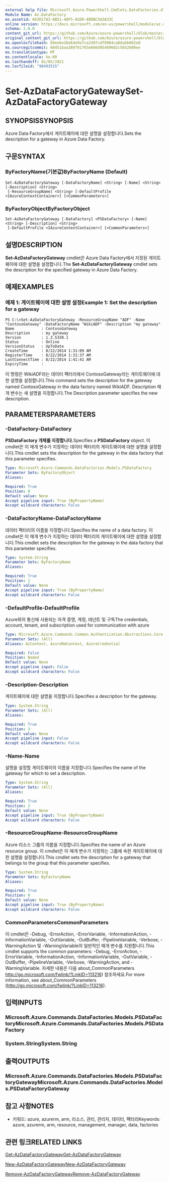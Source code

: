 ```yaml
---
external help file: Microsoft.Azure.PowerShell.Cmdlets.DataFactories.dll-Help.xml
Module Name: Az.DataFactory
ms.assetid: 663D27A3-0B51-48F5-81D0-8DDBC5A3A33C
online version: https://docs.microsoft.com/en-us/powershell/module/az.datafactory/set-azdatafactorygateway
schema: 2.0.0
content_git_url: https://github.com/Azure/azure-powershell/blob/master/src/DataFactory/DataFactoryV2/help/Set-AzDataFactoryGateway.md
original_content_git_url: https://github.com/Azure/azure-powershell/blob/master/src/DataFactory/DataFactoryV2/help/Set-AzDataFactoryGateway.md
ms.openlocfilehash: b9eebe26e64e9a7ce2497cdf9984ca6dabb062e0
ms.sourcegitcommit: 68451baa389791703e666d95469602c5652609ee
ms.translationtype: MT
ms.contentlocale: ko-KR
ms.lasthandoff: 01/05/2021
ms.locfileid: "98493515"
---
```

# <span data-ttu-id="7a163-101">Set-AzDataFactoryGateway</span><span class="sxs-lookup"><span data-stu-id="7a163-101">Set-AzDataFactoryGateway</span></span>

## <span data-ttu-id="7a163-102">SYNOPSIS</span><span class="sxs-lookup"><span data-stu-id="7a163-102">SYNOPSIS</span></span>
<span data-ttu-id="7a163-103">Azure Data Factory에서 게이트웨이에 대한 설명을 설정합니다.</span><span class="sxs-lookup"><span data-stu-id="7a163-103">Sets the description for a gateway in Azure Data Factory.</span></span>

## <span data-ttu-id="7a163-104">구문</span><span class="sxs-lookup"><span data-stu-id="7a163-104">SYNTAX</span></span>

### <span data-ttu-id="7a163-105">ByFactoryName(기본값)</span><span class="sxs-lookup"><span data-stu-id="7a163-105">ByFactoryName (Default)</span></span>
```
Set-AzDataFactoryGateway [-DataFactoryName] <String> [-Name] <String> [-Description] <String>
 [-ResourceGroupName] <String> [-DefaultProfile <IAzureContextContainer>] [<CommonParameters>]
```

### <span data-ttu-id="7a163-106">ByFactoryObject</span><span class="sxs-lookup"><span data-stu-id="7a163-106">ByFactoryObject</span></span>
```
Set-AzDataFactoryGateway [-DataFactory] <PSDataFactory> [-Name] <String> [-Description] <String>
 [-DefaultProfile <IAzureContextContainer>] [<CommonParameters>]
```

## <span data-ttu-id="7a163-107">설명</span><span class="sxs-lookup"><span data-stu-id="7a163-107">DESCRIPTION</span></span>
<span data-ttu-id="7a163-108">**Set-AzDataFactoryGateway** cmdlet은 Azure Data Factory에서 지정된 게이트웨이에 대한 설명을 설정합니다.</span><span class="sxs-lookup"><span data-stu-id="7a163-108">The **Set-AzDataFactoryGateway** cmdlet sets the description for the specified gateway in Azure Data Factory.</span></span>

## <span data-ttu-id="7a163-109">예제</span><span class="sxs-lookup"><span data-stu-id="7a163-109">EXAMPLES</span></span>

### <span data-ttu-id="7a163-110">예제 1: 게이트웨이에 대한 설명 설정</span><span class="sxs-lookup"><span data-stu-id="7a163-110">Example 1: Set the description for a gateway</span></span>
```
PS C:\>Set-AzDataFactoryGateway -ResourceGroupName "ADF" -Name "ContosoGateway" -DataFactoryName "WikiADF" -Description "my gateway"
Name            : ContosoGateway
Description     : my gateway
Version         : 1.3.5338.1
Status          : Online
VersionStatus   : UpToDate
CreateTime      : 8/22/2014 1:31:09 AM
RegisterTime    : 8/22/2014 1:31:37 AM
LastConnectTime : 8/22/2014 1:41:41 AM
ExpiryTime      :
```

<span data-ttu-id="7a163-111">이 명령은 WikiADF라는 데이터 팩터리에서 ContosoGateway라는 게이트웨이에 대한 설명을 설정합니다.</span><span class="sxs-lookup"><span data-stu-id="7a163-111">This command sets the description for the gateway named ContosoGateway in the data factory named WikiADF.</span></span>
<span data-ttu-id="7a163-112">Description 매개 변수는 새 설명을 지정합니다.</span><span class="sxs-lookup"><span data-stu-id="7a163-112">The Description parameter specifies the new description.</span></span>

## <span data-ttu-id="7a163-113">PARAMETERS</span><span class="sxs-lookup"><span data-stu-id="7a163-113">PARAMETERS</span></span>

### <span data-ttu-id="7a163-114">-DataFactory</span><span class="sxs-lookup"><span data-stu-id="7a163-114">-DataFactory</span></span>
<span data-ttu-id="7a163-115">**PSDataFactory 개체를 지정합니다.**</span><span class="sxs-lookup"><span data-stu-id="7a163-115">Specifies a **PSDataFactory** object.</span></span>
<span data-ttu-id="7a163-116">이 cmdlet은 이 매개 변수가 지정하는 데이터 팩터리의 게이트웨이에 대한 설명을 설정합니다.</span><span class="sxs-lookup"><span data-stu-id="7a163-116">This cmdlet sets the description for the gateway in the data factory that this parameter specifies.</span></span>

```yaml
Type: Microsoft.Azure.Commands.DataFactories.Models.PSDataFactory
Parameter Sets: ByFactoryObject
Aliases:

Required: True
Position: 0
Default value: None
Accept pipeline input: True (ByPropertyName)
Accept wildcard characters: False
```

### <span data-ttu-id="7a163-117">-DataFactoryName</span><span class="sxs-lookup"><span data-stu-id="7a163-117">-DataFactoryName</span></span>
<span data-ttu-id="7a163-118">데이터 팩터리의 이름을 지정합니다.</span><span class="sxs-lookup"><span data-stu-id="7a163-118">Specifies the name of a data factory.</span></span>
<span data-ttu-id="7a163-119">이 cmdlet은 이 매개 변수가 지정하는 데이터 팩터리의 게이트웨이에 대한 설명을 설정합니다.</span><span class="sxs-lookup"><span data-stu-id="7a163-119">This cmdlet sets the description for the gateway in the data factory that this parameter specifies.</span></span>

```yaml
Type: System.String
Parameter Sets: ByFactoryName
Aliases:

Required: True
Position: 1
Default value: None
Accept pipeline input: True (ByPropertyName)
Accept wildcard characters: False
```

### <span data-ttu-id="7a163-120">-DefaultProfile</span><span class="sxs-lookup"><span data-stu-id="7a163-120">-DefaultProfile</span></span>
<span data-ttu-id="7a163-121">Azure와의 통신에 사용되는 자격 증명, 계정, 테넌트 및 구독</span><span class="sxs-lookup"><span data-stu-id="7a163-121">The credentials, account, tenant, and subscription used for communication with azure</span></span>

```yaml
Type: Microsoft.Azure.Commands.Common.Authentication.Abstractions.Core.IAzureContextContainer
Parameter Sets: (All)
Aliases: AzContext, AzureRmContext, AzureCredential

Required: False
Position: Named
Default value: None
Accept pipeline input: False
Accept wildcard characters: False
```

### <span data-ttu-id="7a163-122">-Description</span><span class="sxs-lookup"><span data-stu-id="7a163-122">-Description</span></span>
<span data-ttu-id="7a163-123">게이트웨이에 대한 설명을 지정합니다.</span><span class="sxs-lookup"><span data-stu-id="7a163-123">Specifies a description for the gateway.</span></span>

```yaml
Type: System.String
Parameter Sets: (All)
Aliases:

Required: True
Position: 3
Default value: None
Accept pipeline input: False
Accept wildcard characters: False
```

### <span data-ttu-id="7a163-124">-Name</span><span class="sxs-lookup"><span data-stu-id="7a163-124">-Name</span></span>
<span data-ttu-id="7a163-125">설명을 설정할 게이트웨이의 이름을 지정합니다.</span><span class="sxs-lookup"><span data-stu-id="7a163-125">Specifies the name of the gateway for which to set a description.</span></span>

```yaml
Type: System.String
Parameter Sets: (All)
Aliases:

Required: True
Position: 2
Default value: None
Accept pipeline input: True (ByPropertyName)
Accept wildcard characters: False
```

### <span data-ttu-id="7a163-126">-ResourceGroupName</span><span class="sxs-lookup"><span data-stu-id="7a163-126">-ResourceGroupName</span></span>
<span data-ttu-id="7a163-127">Azure 리소스 그룹의 이름을 지정합니다.</span><span class="sxs-lookup"><span data-stu-id="7a163-127">Specifies the name of an Azure resource group.</span></span>
<span data-ttu-id="7a163-128">이 cmdlet은 이 매개 변수가 지정하는 그룹에 속한 게이트웨이에 대한 설명을 설정합니다.</span><span class="sxs-lookup"><span data-stu-id="7a163-128">This cmdlet sets the description for a gateway that belongs to the group that this parameter specifies.</span></span>

```yaml
Type: System.String
Parameter Sets: ByFactoryName
Aliases:

Required: True
Position: 0
Default value: None
Accept pipeline input: True (ByPropertyName)
Accept wildcard characters: False
```

### <span data-ttu-id="7a163-129">CommonParameters</span><span class="sxs-lookup"><span data-stu-id="7a163-129">CommonParameters</span></span>
<span data-ttu-id="7a163-130">이 cmdlet은 -Debug, -ErrorAction, -ErrorVariable, -InformationAction, -InformationVariable, -OutVariable, -OutBuffer, -PipelineVariable, -Verbose, -WarningAction 및 -WarningVariable의 일반적인 매개 변수를 지원합니다.</span><span class="sxs-lookup"><span data-stu-id="7a163-130">This cmdlet supports the common parameters: -Debug, -ErrorAction, -ErrorVariable, -InformationAction, -InformationVariable, -OutVariable, -OutBuffer, -PipelineVariable, -Verbose, -WarningAction, and -WarningVariable.</span></span> <span data-ttu-id="7a163-131">자세한 내용은 다음 about_CommonParameters http://go.microsoft.com/fwlink/?LinkID=113216) 참조하세요.</span><span class="sxs-lookup"><span data-stu-id="7a163-131">For more information, see about_CommonParameters (http://go.microsoft.com/fwlink/?LinkID=113216).</span></span>

## <span data-ttu-id="7a163-132">입력</span><span class="sxs-lookup"><span data-stu-id="7a163-132">INPUTS</span></span>

### <span data-ttu-id="7a163-133">Microsoft.Azure.Commands.DataFactories.Models.PSDataFactory</span><span class="sxs-lookup"><span data-stu-id="7a163-133">Microsoft.Azure.Commands.DataFactories.Models.PSDataFactory</span></span>

### <span data-ttu-id="7a163-134">System.String</span><span class="sxs-lookup"><span data-stu-id="7a163-134">System.String</span></span>

## <span data-ttu-id="7a163-135">출력</span><span class="sxs-lookup"><span data-stu-id="7a163-135">OUTPUTS</span></span>

### <span data-ttu-id="7a163-136">Microsoft.Azure.Commands.DataFactories.Models.PSDataFactoryGateway</span><span class="sxs-lookup"><span data-stu-id="7a163-136">Microsoft.Azure.Commands.DataFactories.Models.PSDataFactoryGateway</span></span>

## <span data-ttu-id="7a163-137">참고 사항</span><span class="sxs-lookup"><span data-stu-id="7a163-137">NOTES</span></span>
* <span data-ttu-id="7a163-138">키워드: azure, azurerm, arm, 리소스, 관리, 관리자, 데이터, 팩터리</span><span class="sxs-lookup"><span data-stu-id="7a163-138">Keywords: azure, azurerm, arm, resource, management, manager, data, factories</span></span>

## <span data-ttu-id="7a163-139">관련 링크</span><span class="sxs-lookup"><span data-stu-id="7a163-139">RELATED LINKS</span></span>

[<span data-ttu-id="7a163-140">Get-AzDataFactoryGateway</span><span class="sxs-lookup"><span data-stu-id="7a163-140">Get-AzDataFactoryGateway</span></span>](./Get-AzDataFactoryGateway.md)

[<span data-ttu-id="7a163-141">New-AzDataFactoryGateway</span><span class="sxs-lookup"><span data-stu-id="7a163-141">New-AzDataFactoryGateway</span></span>](./New-AzDataFactoryGateway.md)

[<span data-ttu-id="7a163-142">Remove-AzDataFactoryGateway</span><span class="sxs-lookup"><span data-stu-id="7a163-142">Remove-AzDataFactoryGateway</span></span>](./Remove-AzDataFactoryGateway.md)


